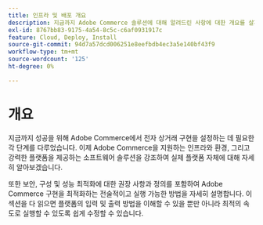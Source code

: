 ```yaml
---
title: 인프라 및 배포 개요
description: 지금까지 Adobe Commerce 솔루션에 대해 알려드린 사항에 대한 개요를 살펴보십시오.
exl-id: 8767bb83-9175-4a54-8c5c-c6af0931917c
feature: Cloud, Deploy, Install
source-git-commit: 94d7a57dcd006251e8eefbdb4ec3a5e140bf43f9
workflow-type: tm+mt
source-wordcount: '125'
ht-degree: 0%

---
```


# 개요

지금까지 성공을 위해 Adobe Commerce에서 전자 상거래 구현을 설정하는 데 필요한 각 단계를 다루었습니다. 이제 Adobe Commerce을 지원하는 인프라와 환경, 그리고 강력한 플랫폼을 제공하는 소프트웨어 솔루션을 강조하여 실제 플랫폼 자체에 대해 자세히 알아보겠습니다.

또한 보안, 구성 및 성능 최적화에 대한 권장 사항과 정의를 포함하여 Adobe Commerce 구현을 최적화하는 전술적이고 실행 가능한 방법을 자세히 설명합니다. 이 섹션을 다 읽으면 플랫폼의 입력 및 출력 방법을 이해할 수 있을 뿐만 아니라 최적의 속도로 실행할 수 있도록 쉽게 수정할 수 있습니다.
